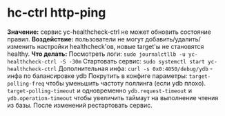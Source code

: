 # hc-ctrl http-ping

**Значение:** сервис yc-healthcheck-ctrl не может обновить состояние правил.
**Воздействие:** пользователи не могут добавить/удалить/изменить настройки healthcheck'ов, новые target'ы не становятся healthy.
**Что делать:** Посмотреть логи:
`sudo journalctllb -u yc-healthcheck-ctrl -S -30m`
Стартовать сервис:
`sudo systemctl start yc-healthcheck-ctrl`
Дополнительная инфа:
`curl -s 0x0:4050/debug/ydb` - инфа по балансировке ydb
Покрутить в конфиге параметры:
`target-polling-freq` чтобы уменьшить частоту поллинга (если ydb плохо).
`target-polling-timeout` и одновременно `ydb.request-timeout` и `ydb.operation-timeout` чтобы увеличить таймаут на выполнение чтения из базы. После изменений рестартовать сервис.

